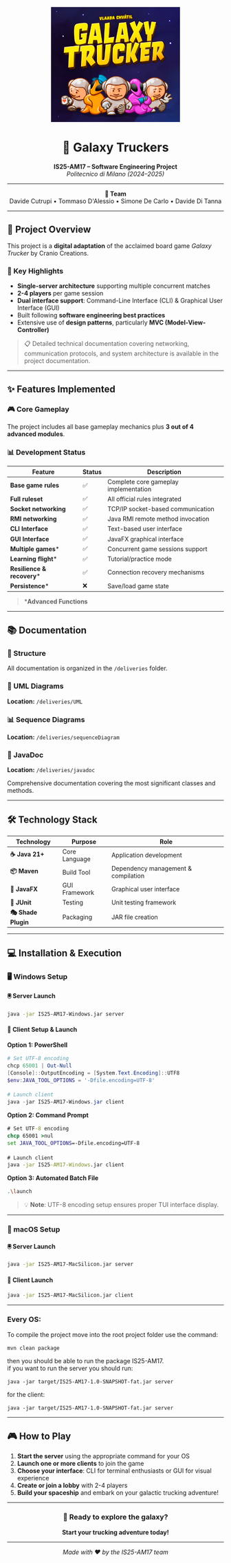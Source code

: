 <div align="center">
  <img src="src/main/resources/images/logoReadMe.png" alt="Galaxy Truckers Logo" width="300"/>

# 🚀 Galaxy Truckers

**IS25-AM17 – Software Engineering Project**  
*Politecnico di Milano (2024–2025)*
  
---

**👥 Team**  
Davide Cutrupi • Tommaso D'Alessio • Simone De Carlo • Davide Di Tanna

</div>

---

## 📖 Project Overview

This project is a **digital adaptation** of the acclaimed board game *Galaxy Trucker* by Cranio Creations.

### 🎯 Key Highlights
- **Single-server architecture** supporting multiple concurrent matches
- **2-4 players** per game session
- **Dual interface support**: Command-Line Interface (CLI) & Graphical User Interface (GUI)
- Built following **software engineering best practices**
- Extensive use of **design patterns**, particularly **MVC (Model-View-Controller)**

> 📋 Detailed technical documentation covering networking, communication protocols, and system architecture is available in the project documentation.

---

## ✨ Features Implemented

### 🎮 Core Gameplay
The project includes all base gameplay mechanics plus **3 out of 4 advanced modules**.

### 📊 Development Status

| Feature | Status | Description |
|---------|--------|-------------|
| **Base game rules** | ✅ | Complete core gameplay implementation |
| **Full ruleset** | ✅ | All official rules integrated |
| **Socket networking** | ✅ | TCP/IP socket-based communication |
| **RMI networking** | ✅ | Java RMI remote method invocation |
| **CLI Interface** | ✅ | Text-based user interface |
| **GUI Interface** | ✅ | JavaFX graphical interface |
| **Multiple games*** | ✅ | Concurrent game sessions support |
| **Learning flight*** | ✅ | Tutorial/practice mode |
| **Resilience & recovery*** | ✅ | Connection recovery mechanisms |
| **Persistence*** | ❌ | Save/load game state |

> ***Advanced Functions**

---

## 📚 Documentation

### 📁 Structure
All documentation is organized in the `/deliveries` folder.

### 🎨 UML Diagrams
**Location:** `/deliveries/UML`

### 📊 Sequence Diagrams
**Location:** `/deliveries/sequenceDiagram`

### 📖 JavaDoc
**Location:** `/deliveries/javadoc`

Comprehensive documentation covering the most significant classes and methods.

---

## 🛠️ Technology Stack

| Technology | Purpose | Role |
|------------|---------|------|
| **☕ Java 21+** | Core Language | Application development |
| **📦 Maven** | Build Tool | Dependency management & compilation |
| **🎨 JavaFX** | GUI Framework | Graphical user interface |
| **🧪 JUnit** | Testing | Unit testing framework |
| **🎭 Shade Plugin** | Packaging | JAR file creation |

---

## 💻 Installation & Execution

### 🖥️ Windows Setup

#### 🖲️ Server Launch
```bash
java -jar IS25-AM17-Windows.jar server
```

#### 👤 Client Setup & Launch

**Option 1: PowerShell**
```powershell
# Set UTF-8 encoding
chcp 65001 | Out-Null
[Console]::OutputEncoding = [System.Text.Encoding]::UTF8
$env:JAVA_TOOL_OPTIONS = '-Dfile.encoding=UTF-8'

# Launch client
java -jar IS25-AM17-Windows.jar client
```

**Option 2: Command Prompt**
```cmd
# Set UTF-8 encoding
chcp 65001 >nul 
set JAVA_TOOL_OPTIONS=-Dfile.encoding=UTF-8

# Launch client
java -jar IS25-AM17-Windows.jar client
```

**Option 3: Automated Batch File**
```bash
.\launch
```

> 💡 **Note**: UTF-8 encoding setup ensures proper TUI interface display.

---

### 🍎 macOS Setup

#### 🖲️ Server Launch
```bash
java -jar IS25-AM17-MacSilicon.jar server
```

#### 👤 Client Launch
```bash
java -jar IS25-AM17-MacSilicon.jar client
```

---

### Every OS:
To compile the project move into the root project folder use the command:
```
mvn clean package 
```
then you should be able to run the package IS25-AM17.  
if you want to run the server you should run:
```
java -jar target/IS25-AM17-1.0-SNAPSHOT-fat.jar server
```
for the client:
```
java -jar target/IS25-AM17-1.0-SNAPSHOT-fat.jar server
```

---

## 🎮 How to Play

1. **Start the server** using the appropriate command for your OS
2. **Launch one or more clients** to join the game
3. **Choose your interface**: CLI for terminal enthusiasts or GUI for visual experience
4. **Create or join a lobby** with 2-4 players
5. **Build your spaceship** and embark on your galactic trucking adventure!

---

<div align="center">

### 🌟 Ready to explore the galaxy?
**Start your trucking adventure today!**
  
---

*Made with ❤️ by the IS25-AM17 team*

</div>
